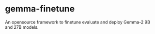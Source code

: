 # gemma-finetune
An opensource framework to finetune evaluate and deploy Gemma-2 9B and 27B models.

